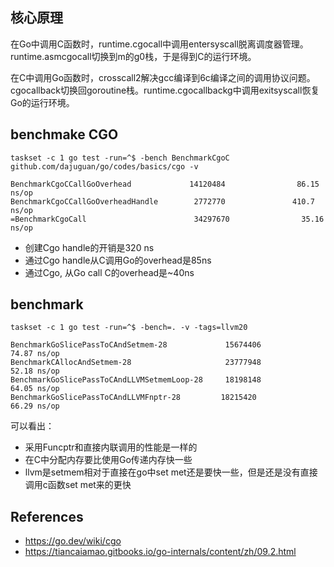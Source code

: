 
## 核心原理
在Go中调用C函数时，runtime.cgocall中调用entersyscall脱离调度器管理。runtime.asmcgocall切换到m的g0栈，于是得到C的运行环境。

在C中调用Go函数时，crosscall2解决gcc编译到6c编译之间的调用协议问题。cgocallback切换回goroutine栈。runtime.cgocallbackg中调用exitsyscall恢复Go的运行环境。

## benchmake CGO
```
taskset -c 1 go test -run=^$ -bench BenchmarkCgoC github.com/dajuguan/go/codes/basics/cgo -v 

BenchmarkCgoCCallGoOverhead             14120484                86.15 ns/op
BenchmarkCgoCCallGoOverheadHandle        2772770               410.7 ns/op
=BenchmarkCgoCall                        34297670                35.16 ns/op
```

- 创建Cgo handle的开销是320 ns
- 通过Cgo handle从C调用Go的overhead是85ns
- 通过Cgo, 从Go call C的overhead是~40ns

## benchmark
```
taskset -c 1 go test -run=^$ -bench=. -v -tags=llvm20

BenchmarkGoSlicePassToCAndSetmem-28             15674406                74.87 ns/op
BenchmarkCAllocAndSetmem-28                     23777948                52.18 ns/op
BenchmarkGoSlicePassToCAndLLVMSetmemLoop-28     18198148                64.05 ns/op
BenchmarkGoSlicePassToCAndLLVMFnptr-28         18215420                66.29 ns/op
```

可以看出：
- 采用Funcptr和直接内联调用的性能是一样的
- 在C中分配内存要比使用Go传递内存快一些
- llvm是setmem相对于直接在go中set met还是要快一些，但是还是没有直接调用c函数set met来的更快

## References
- https://go.dev/wiki/cgo
- https://tiancaiamao.gitbooks.io/go-internals/content/zh/09.2.html